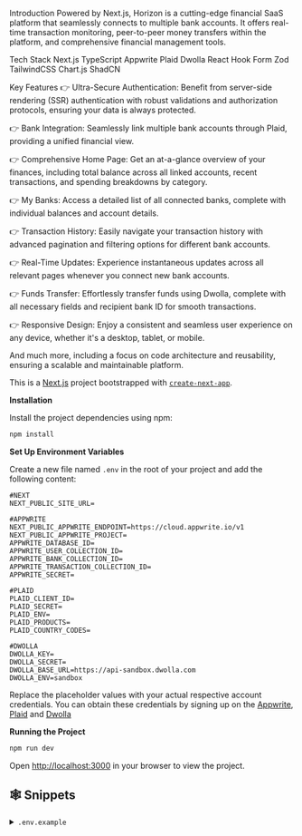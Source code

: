 Introduction
Powered by Next.js, Horizon is a cutting-edge financial SaaS platform that seamlessly connects to multiple bank accounts. It offers real-time transaction monitoring, peer-to-peer money transfers within the platform, and comprehensive financial management tools.


Tech Stack
Next.js
TypeScript
Appwrite
Plaid
Dwolla
React Hook Form
Zod
TailwindCSS
Chart.js
ShadCN


Key Features
👉 Ultra-Secure Authentication: Benefit from server-side rendering (SSR) authentication with robust validations and authorization protocols, ensuring your data is always protected.

👉 Bank Integration: Seamlessly link multiple bank accounts through Plaid, providing a unified financial view.

👉 Comprehensive Home Page: Get an at-a-glance overview of your finances, including total balance across all linked accounts, recent transactions, and spending breakdowns by category.

👉 My Banks: Access a detailed list of all connected banks, complete with individual balances and account details.

👉 Transaction History: Easily navigate your transaction history with advanced pagination and filtering options for different bank accounts.

👉 Real-Time Updates: Experience instantaneous updates across all relevant pages whenever you connect new bank accounts.

👉 Funds Transfer: Effortlessly transfer funds using Dwolla, complete with all necessary fields and recipient bank ID for smooth transactions.

👉 Responsive Design: Enjoy a consistent and seamless user experience on any device, whether it's a desktop, tablet, or mobile.

And much more, including a focus on code architecture and reusability, ensuring a scalable and maintainable platform.


This is a [Next.js](https://nextjs.org/) project bootstrapped with [`create-next-app`](https://github.com/vercel/next.js/tree/canary/packages/create-next-app).

**Installation**

Install the project dependencies using npm:

```bash
npm install
```

**Set Up Environment Variables**

Create a new file named `.env` in the root of your project and add the following content:

```env
#NEXT
NEXT_PUBLIC_SITE_URL=

#APPWRITE
NEXT_PUBLIC_APPWRITE_ENDPOINT=https://cloud.appwrite.io/v1
NEXT_PUBLIC_APPWRITE_PROJECT=
APPWRITE_DATABASE_ID=
APPWRITE_USER_COLLECTION_ID=
APPWRITE_BANK_COLLECTION_ID=
APPWRITE_TRANSACTION_COLLECTION_ID=
APPWRITE_SECRET=

#PLAID
PLAID_CLIENT_ID=
PLAID_SECRET=
PLAID_ENV=
PLAID_PRODUCTS=
PLAID_COUNTRY_CODES=

#DWOLLA
DWOLLA_KEY=
DWOLLA_SECRET=
DWOLLA_BASE_URL=https://api-sandbox.dwolla.com
DWOLLA_ENV=sandbox

```

Replace the placeholder values with your actual respective account credentials. You can obtain these credentials by signing up on the [Appwrite](https://appwrite.io/?utm_source=youtube&utm_content=reactnative&ref=JSmastery), [Plaid](https://plaid.com/) and [Dwolla](https://www.dwolla.com/)

**Running the Project**

```bash
npm run dev
```

Open [http://localhost:3000](http://localhost:3000) in your browser to view the project.

## <a name="snippets">🕸️ Snippets</a>

<details>
<summary><code>.env.example</code></summary>

```env
#NEXT
NEXT_PUBLIC_SITE_URL=

#APPWRITE
NEXT_PUBLIC_APPWRITE_ENDPOINT=https://cloud.appwrite.io/v1
NEXT_PUBLIC_APPWRITE_PROJECT=
APPWRITE_DATABASE_ID=
APPWRITE_USER_COLLECTION_ID=
APPWRITE_BANK_COLLECTION_ID=
APPWRITE_TRANSACTION_COLLECTION_ID=
APPWRITE_SECRET=

#PLAID
PLAID_CLIENT_ID=
PLAID_SECRET=
PLAID_ENV=sandbox
PLAID_PRODUCTS=auth,transactions,identity
PLAID_COUNTRY_CODES=US,CA

#DWOLLA
DWOLLA_KEY=
DWOLLA_SECRET=
DWOLLA_BASE_URL=https://api-sandbox.dwolla.com
DWOLLA_ENV=sandbox
```

</details>
